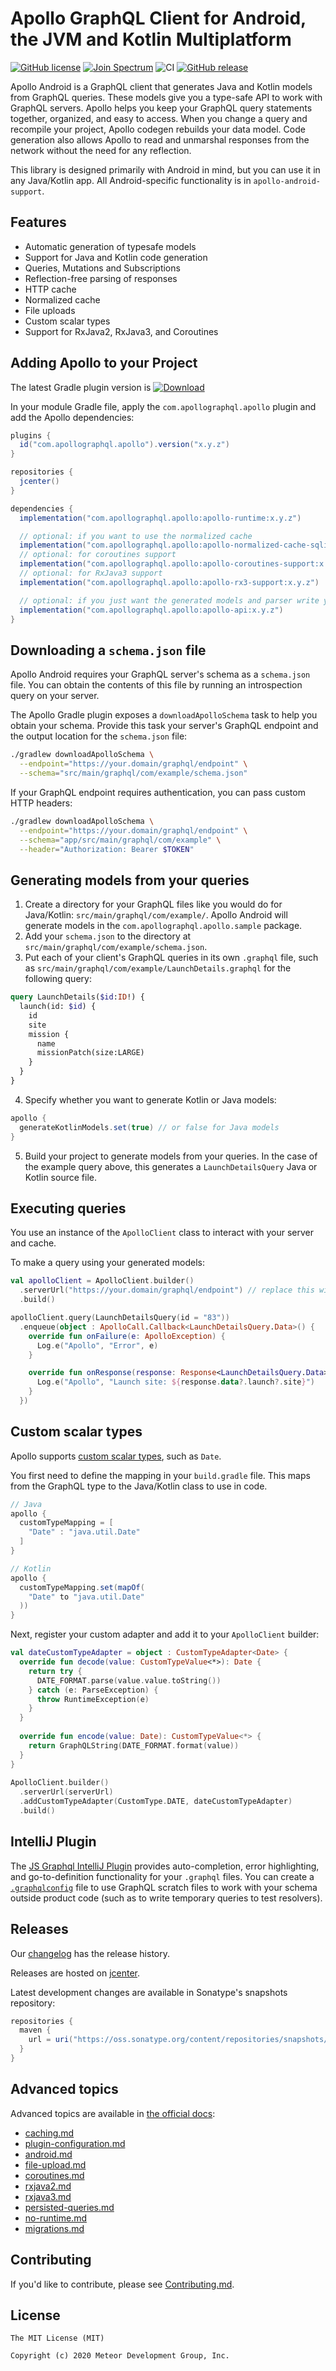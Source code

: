 
# Apollo GraphQL Client for Android, the JVM and Kotlin Multiplatform

[![GitHub license](https://img.shields.io/badge/license-MIT-lightgrey.svg?maxAge=2592000)](https://raw.githubusercontent.com/apollographql/apollo-android/master/LICENSE) [![Join Spectrum](https://img.shields.io/badge/spectrum-join-orange)](https://spectrum.chat/apollo/apollo-android)
![CI](https://github.com/apollographql/apollo-android/workflows/CI/badge.svg)
[![GitHub release](https://img.shields.io/github/release/apollographql/apollo-android.svg)](https://github.com/apollographql/apollo-android/releases/latest)

Apollo Android is a GraphQL client that generates Java and Kotlin models from GraphQL queries. These models give you a type-safe API to work with GraphQL servers.  Apollo helps you keep your GraphQL query statements together, organized, and easy to access. When you change a query and recompile your project, Apollo codegen rebuilds your data model. Code generation also allows Apollo to read and unmarshal responses from the network without the need for any reflection.

This library is designed primarily with Android in mind, but you can use it in any Java/Kotlin app. All Android-specific functionality is in `apollo-android-support`.

## Features

* Automatic generation of typesafe models
* Support for Java and Kotlin code generation
* Queries, Mutations and Subscriptions
* Reflection-free parsing of responses
* HTTP cache
* Normalized cache
* File uploads
* Custom scalar types
* Support for RxJava2, RxJava3, and Coroutines

## Adding Apollo to your Project

The latest Gradle plugin version is [ ![Download](https://api.bintray.com/packages/apollographql/android/apollo/images/download.svg) ](https://bintray.com/apollographql/android/apollo-gradle-plugin/_latestVersion)

In your module Gradle file, apply the `com.apollographql.apollo` plugin and add the Apollo dependencies:

```groovy
plugins {
  id("com.apollographql.apollo").version("x.y.z")
}

repositories {
  jcenter()
}

dependencies {
  implementation("com.apollographql.apollo:apollo-runtime:x.y.z")

  // optional: if you want to use the normalized cache
  implementation("com.apollographql.apollo:apollo-normalized-cache-sqlite:x.y.z")
  // optional: for coroutines support
  implementation("com.apollographql.apollo:apollo-coroutines-support:x.y.z")
  // optional: for RxJava3 support  
  implementation("com.apollographql.apollo:apollo-rx3-support:x.y.z")

  // optional: if you just want the generated models and parser write your own HTTP code/cache code   
  implementation("com.apollographql.apollo:apollo-api:x.y.z")
}
```

## Downloading a `schema.json` file

Apollo Android requires your GraphQL server's schema as a `schema.json` file. You can obtain the contents of this file by running an introspection query on your server.

The Apollo Gradle plugin exposes a `downloadApolloSchema` task to help you obtain your schema. Provide this task your server's GraphQL endpoint and the output location for the `schema.json` file:

```bash
./gradlew downloadApolloSchema \
  --endpoint="https://your.domain/graphql/endpoint" \
  --schema="src/main/graphql/com/example/schema.json"
```

If your GraphQL endpoint requires authentication, you can pass custom HTTP headers:

```bash
./gradlew downloadApolloSchema \
  --endpoint="https://your.domain/graphql/endpoint" \
  --schema="app/src/main/graphql/com/example" \
  --header="Authorization: Bearer $TOKEN"
```

## Generating models from your queries

1. Create a directory for your GraphQL files like you would do for Java/Kotlin: `src/main/graphql/com/example/`. Apollo Android will generate models in the `com.apollographql.apollo.sample` package.
2. Add your `schema.json` to the directory at `src/main/graphql/com/example/schema.json`.  
3. Put each of your client's GraphQL queries in its own `.graphql` file, such as `src/main/graphql/com/example/LaunchDetails.graphql` for the following query: 

```graphql
query LaunchDetails($id:ID!) {
  launch(id: $id) {
    id
    site
    mission {
      name
      missionPatch(size:LARGE)
    }
  }
}
```

4. Specify whether you want to generate Kotlin or Java models:

```groovy
apollo {
  generateKotlinModels.set(true) // or false for Java models
}
```

5. Build your project to generate models from your queries. In the case of the example query above, this generates a `LaunchDetailsQuery` Java or Kotlin source file.

## Executing queries

You use an instance of the `ApolloClient` class to interact with your server and cache.

To make a query using your generated models:

```kotlin
val apolloClient = ApolloClient.builder()
  .serverUrl("https://your.domain/graphql/endpoint") // replace this with your actual endpoint
  .build()

apolloClient.query(LaunchDetailsQuery(id = "83"))
  .enqueue(object : ApolloCall.Callback<LaunchDetailsQuery.Data>() {
    override fun onFailure(e: ApolloException) {
      Log.e("Apollo", "Error", e)
    }

    override fun onResponse(response: Response<LaunchDetailsQuery.Data>) {
      Log.e("Apollo", "Launch site: ${response.data?.launch?.site}")
    }
  })
```

## Custom scalar types

Apollo supports [custom scalar types](https://www.apollographql.com/docs/apollo-server/schema/scalars-enums/), such as `Date`.

You first need to define the mapping in your `build.gradle` file. This maps from the GraphQL type to the Java/Kotlin class to use in code.

```groovy
// Java
apollo {
  customTypeMapping = [
    "Date" : "java.util.Date"
  ]
}

// Kotlin
apollo {
  customTypeMapping.set(mapOf(
    "Date" to "java.util.Date"
  ))
}
```

Next, register your custom adapter and add it to your `ApolloClient` builder:

```kotlin
val dateCustomTypeAdapter = object : CustomTypeAdapter<Date> {
  override fun decode(value: CustomTypeValue<*>): Date {
    return try {
      DATE_FORMAT.parse(value.value.toString())
    } catch (e: ParseException) {
      throw RuntimeException(e)
    }
  }
    
  override fun encode(value: Date): CustomTypeValue<*> {
    return GraphQLString(DATE_FORMAT.format(value))
  }
}
    
ApolloClient.builder()
  .serverUrl(serverUrl)
  .addCustomTypeAdapter(CustomType.DATE, dateCustomTypeAdapter)
  .build()
```

## IntelliJ Plugin

The [JS Graphql IntelliJ Plugin](https://jimkyndemeyer.github.io/js-graphql-intellij-plugin/) provides auto-completion, error highlighting, and go-to-definition functionality for your `.graphql` files. You can create a [`.graphqlconfig`](https://jimkyndemeyer.github.io/js-graphql-intellij-plugin/docs/developer-guide#working-with-graphql-endpoints-and-scratch-files) file to use GraphQL scratch files to work with your schema outside product code (such as to write temporary queries to test resolvers).

## Releases

Our [changelog](https://github.com/apollographql/apollo-android/releases) has the release history. 

Releases are hosted on [jcenter](https://jcenter.bintray.com/com/apollographql/apollo/).

Latest development changes are available in Sonatype's snapshots repository:

```gradle
repositories {
  maven { 
    url = uri("https://oss.sonatype.org/content/repositories/snapshots/")
  }
}
```

## Advanced topics

Advanced topics are available in [the official docs](https://www.apollographql.com/docs/android/):

* [caching.md](https://www.apollographql.com/docs/android/essentials/caching/)  
* [plugin-configuration.md](https://www.apollographql.com/docs/android/essentials/plugin-configuration/) 
* [android.md](https://www.apollographql.com/docs/android/advanced/android/) 
* [file-upload.md](https://www.apollographql.com/docs/android/advanced/file-upload/)
* [coroutines.md](https://www.apollographql.com/docs/android/advanced/coroutines/) 
* [rxjava2.md](https://www.apollographql.com/docs/android/advanced/rxjava2/)
* [rxjava3.md](https://www.apollographql.com/docs/android/advanced/rxjava3/)
* [persisted-queries.md](https://www.apollographql.com/docs/android/advanced/persisted-queries/)
* [no-runtime.md](https://www.apollographql.com/docs/android/advanced/no-runtime/) 
* [migrations.md](https://www.apollographql.com/docs/android/essentials/migration/)

## Contributing

If you'd like to contribute, please see [Contributing.md](https://github.com/apollographql/apollo-android/blob/master/Contributing.md).

## License

```
The MIT License (MIT)

Copyright (c) 2020 Meteor Development Group, Inc.
```
